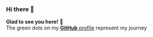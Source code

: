 ### Hi there 👋
**Glad to see you here!** :star_struck: <br> The green dots on my [**GitHub** profile](https://github.com/TejasCode?tab=repositories) represent my journey
<!--
**TejasCode/TejasCode** is a ✨ _special_ ✨ repository because its `README.md` (this file) appears on your GitHub profile.

Here are some ideas to get you started:

- 🔭 I’m currently working on ...
- 🌱 I’m currently learning ...
- 👯 I’m looking to collaborate on ...
- 🤔 I’m looking for help with ...
- 💬 Ask me about ...
- 📫 How to reach me: ...
- 😄 Pronouns: ...
- ⚡ Fun fact: ...
-->
